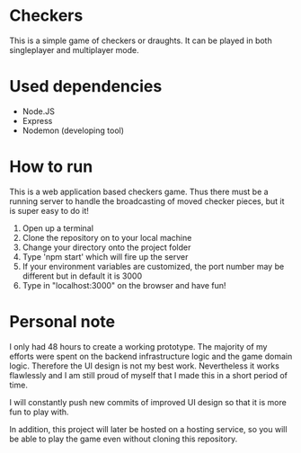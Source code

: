 # Checkers
This is a simple game of checkers or draughts. It can be played in both singleplayer and multiplayer mode.

# Used dependencies
- Node.JS
- Express
- Nodemon (developing tool)

# How to run
This is a web application based checkers game. Thus there must be a running server to handle the broadcasting of moved checker pieces, but it is super easy to do it!

1. Open up a terminal
2. Clone the repository on to your local machine
3. Change your directory onto the project folder
4. Type 'npm start' which will fire up the server
5. If your environment variables are customized, the port number may be different but in default it is 3000
6. Type in "localhost:3000" on the browser and have fun!


# Personal note
I only had 48 hours to create a working prototype. The majority of my efforts were spent on the backend infrastructure logic and the game domain logic. Therefore the UI design is not my best work. Nevertheless it works flawlessly and I am still proud of myself that I made this in a short period of time.

I will constantly push new commits of improved UI design so that it is more fun to play with.

In addition, this project will later be hosted on a hosting service, so you will be able to play the game even without cloning this repository.
